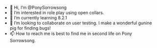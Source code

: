 - 👋 Hi, I’m @PonySorrowsong
- 👀 I’m interested in role play using open collars.
- 🌱 I’m currently learning 8.2.1
- 💞️ I’m looking to collaborate on user testing. I make a wonderful gunine pig for finding bugs! 
- 📫 How to reach me is best to find me in second life on Pony Sorrowsong. 
<!---
PonySorrowsong/PonySorrowsong is a ✨ special ✨ repository because its `README.md` (this file) appears on your GitHub profile.
You can click the Preview link to take a look at your changes.
--->
